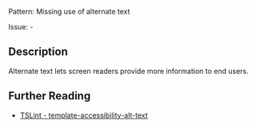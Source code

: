 Pattern: Missing use of alternate text

Issue: -

## Description

Alternate text lets screen readers provide more information to end users.

## Further Reading

* [TSLint - template-accessibility-alt-text](http://codelyzer.com/rules/template-accessibility-alt-text/)
